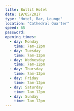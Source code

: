 ```yaml
---
title: Bullit Hotel
date: 19/05/2017
type: "Hotel, Bar, Lounge"
location: "Cathedral Quarter"
speed: 65
password:
opening_times:
  - day: Monday
    time: 7am-12pm
  - day: Tuesday
    time: 7am-12pm
  - day: Wednesday
    time: 7am-12pm
  - day: Thursday
    time: 7am-12pm
  - day: Friday
    time: 7am-12pm
  - day: Saturday
    time: 7am-12pm
  - day: Sunday
    time: 7am-12pm
---
```

